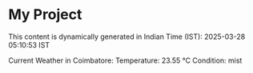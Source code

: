 # My Project

This content is dynamically generated in Indian Time (IST): 2025-03-28 05:10:53 IST


Current Weather in Coimbatore:
Temperature: 23.55 °C
Condition: mist
